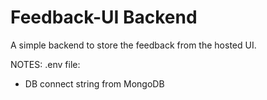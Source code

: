 # Feedback-UI Backend

A simple backend to store the feedback from the hosted UI.

NOTES:
.env file:
* DB connect string from MongoDB